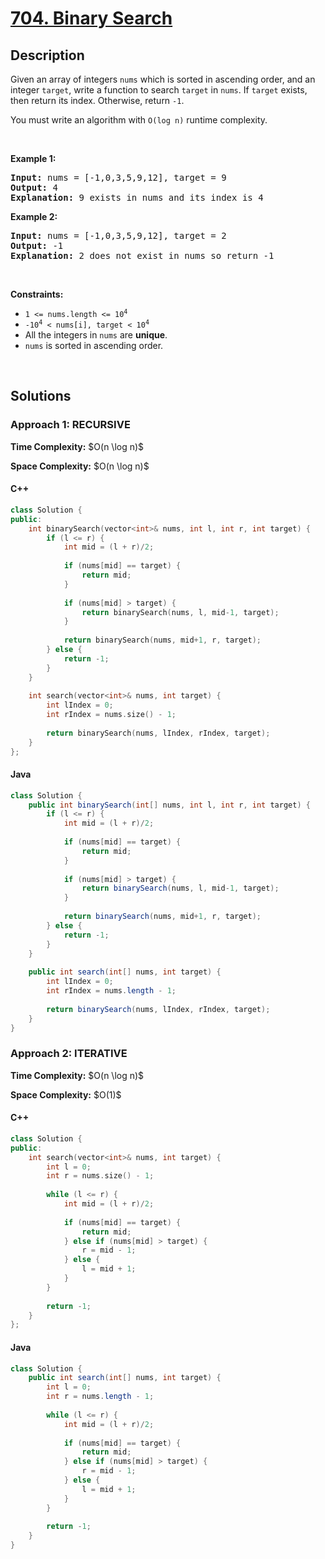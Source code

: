 # [704. Binary Search](https://leetcode.com/problems/binary-search)

## Description

<p>Given an array of integers <code>nums</code> which is sorted in ascending order, and an integer <code>target</code>, write a function to search <code>target</code> in <code>nums</code>. If <code>target</code> exists, then return its index. Otherwise, return <code>-1</code>.</p>

<p>You must write an algorithm with <code>O(log n)</code> runtime complexity.</p>

<p>&nbsp;</p>
<p><strong class="example">Example 1:</strong></p>

<pre>
<strong>Input:</strong> nums = [-1,0,3,5,9,12], target = 9
<strong>Output:</strong> 4
<strong>Explanation:</strong> 9 exists in nums and its index is 4
</pre>

<p><strong class="example">Example 2:</strong></p>

<pre>
<strong>Input:</strong> nums = [-1,0,3,5,9,12], target = 2
<strong>Output:</strong> -1
<strong>Explanation:</strong> 2 does not exist in nums so return -1
</pre>

<p>&nbsp;</p>
<p><strong>Constraints:</strong></p>

<ul>
    <li><code>1 &lt;= nums.length &lt;= 10<sup>4</sup></code></li>
    <li><code>-10<sup>4</sup> &lt; nums[i], target &lt; 10<sup>4</sup></code></li>
    <li>All the integers in <code>nums</code> are <strong>unique</strong>.</li>
    <li><code>nums</code> is sorted in ascending order.</li>
</ul>
<p>&nbsp;</p>

## Solutions

### **Approach 1: RECURSIVE**

<p><strong>Time Complexity:</strong> $O(n \log n)$</p>
<p><strong>Space Complexity:</strong> $O(n \log n)$</p>

<!-- tabs:start -->

#### C++

```cpp
class Solution {
public:
    int binarySearch(vector<int>& nums, int l, int r, int target) {
        if (l <= r) {
            int mid = (l + r)/2;
            
            if (nums[mid] == target) {
                return mid;
            }
            
            if (nums[mid] > target) {
                return binarySearch(nums, l, mid-1, target);
            }
            
            return binarySearch(nums, mid+1, r, target);
        } else {
            return -1;
        }
    }
    
    int search(vector<int>& nums, int target) {
        int lIndex = 0;
        int rIndex = nums.size() - 1;
        
        return binarySearch(nums, lIndex, rIndex, target);
    }
};
```

#### Java

```java
class Solution {
    public int binarySearch(int[] nums, int l, int r, int target) {
        if (l <= r) {
            int mid = (l + r)/2;
            
            if (nums[mid] == target) {
                return mid;
            }
            
            if (nums[mid] > target) {
                return binarySearch(nums, l, mid-1, target);
            }
            
            return binarySearch(nums, mid+1, r, target);
        } else {
            return -1;
        }
    }
    
    public int search(int[] nums, int target) {
        int lIndex = 0;
        int rIndex = nums.length - 1;
        
        return binarySearch(nums, lIndex, rIndex, target);
    }
}
```

<!-- tabs:end -->

### **Approach 2: ITERATIVE**

<p><strong>Time Complexity:</strong> $O(n \log n)$</p>
<p><strong>Space Complexity:</strong> $O(1)$</p>

<!-- tabs:start -->

#### C++

```cpp
class Solution {
public:
    int search(vector<int>& nums, int target) {
        int l = 0;
        int r = nums.size() - 1;
        
        while (l <= r) {
            int mid = (l + r)/2;
            
            if (nums[mid] == target) {
                return mid;
            } else if (nums[mid] > target) {
                r = mid - 1;
            } else {
                l = mid + 1;
            }
        }
        
        return -1;
    }
};
```

#### Java

```java
class Solution {
    public int search(int[] nums, int target) {
        int l = 0;
        int r = nums.length - 1;
        
        while (l <= r) {
            int mid = (l + r)/2;
            
            if (nums[mid] == target) {
                return mid;
            } else if (nums[mid] > target) {
                r = mid - 1;
            } else {
                l = mid + 1;
            }
        }
        
        return -1;
    }
}
```

<!-- tabs:end -->
